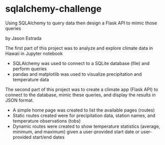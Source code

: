 # sqlalchemy-challenge
Using SQLAlchemy to query data then design a Flask API to mimic those queries

by Jason Estrada

The first part of this project was to analyze and explore climate data in Hawaii in Jupyter notebook
- SQLAlchemy was used to connect to a SQLite database (file) and perform queries
- pandas and matplotlib was used to visualize precipitation and temperature data

The second part of this project was to create a climate app (Flask API) to connect to the database, mimic these queries, and display the results in JSON format.
- A simple home page was created to list the available pages (routes)
- Static routes created were for precipitation data, station names, and temperature observations (tobs)
- Dynamic routes were created to show temperature statistics (average, minimum, and maximum) given a user-provided start date or user-provided start/end dates
